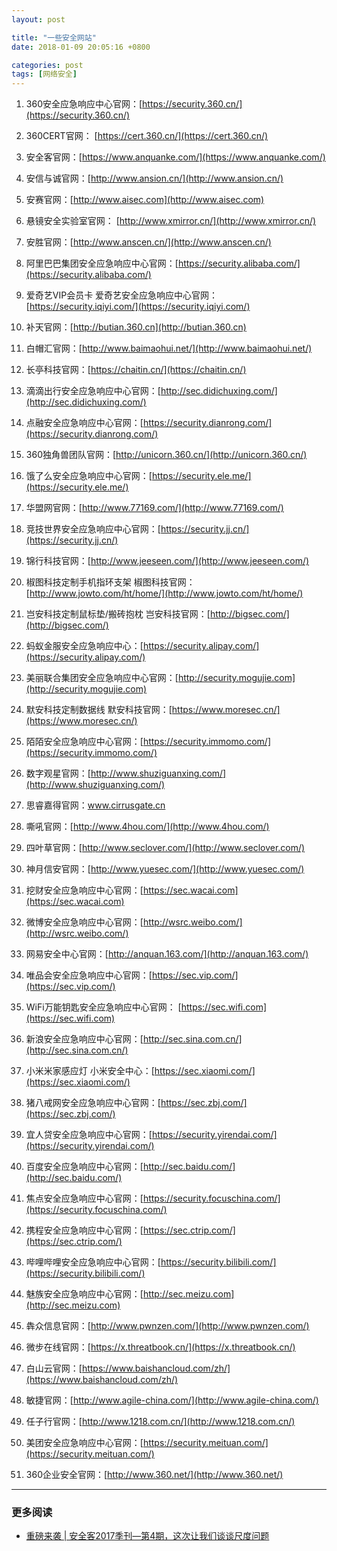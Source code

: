 ```yaml
---
layout: post

title: "一些安全网站"
date: 2018-01-09 20:05:16 +0800

categories: post
tags: [网络安全]
---
```



1. 360安全应急响应中心官网：[https://security.360.cn/](https://security.360.cn/)

2. 360CERT官网： [https://cert.360.cn/](https://cert.360.cn/)

3. 安全客官网：[https://www.anquanke.com/](https://www.anquanke.com/)

4. 安信与诚官网：[http://www.ansion.cn/](http://www.ansion.cn/)

5. 安赛官网：[http://www.aisec.com](http://www.aisec.com)

6. 悬镜安全实验室官网： [http://www.xmirror.cn/](http://www.xmirror.cn/)

7. 安胜官网：[http://www.anscen.cn/](http://www.anscen.cn/)

8. 阿里巴巴集团安全应急响应中心官网：[https://security.alibaba.com/](https://security.alibaba.com/)

9. 爱奇艺VIP会员卡 爱奇艺安全应急响应中心官网：[https://security.iqiyi.com/](https://security.iqiyi.com/)

10. 补天官网：[http://butian.360.cn](http://butian.360.cn)

11. 白帽汇官网：[http://www.baimaohui.net/](http://www.baimaohui.net/)

12. 长亭科技官网：[https://chaitin.cn/](https://chaitin.cn/)

13. 滴滴出行安全应急响应中心官网：[http://sec.didichuxing.com/](http://sec.didichuxing.com/)

14. 点融安全应急响应中心官网：[https://security.dianrong.com/](https://security.dianrong.com/)

15. 360独角兽团队官网：[http://unicorn.360.cn/](http://unicorn.360.cn/)

16. 饿了么安全应急响应中心官网：[https://security.ele.me/](https://security.ele.me/)

17. 华盟网官网：[http://www.77169.com/](http://www.77169.com/)

18. 竞技世界安全应急响应中心官网：[https://security.jj.cn/](https://security.jj.cn/)

19. 锦行科技官网：[http://www.jeeseen.com/](http://www.jeeseen.com/)

20. 椒图科技定制手机指环支架 椒图科技官网：[http://www.jowto.com/ht/home/](http://www.jowto.com/ht/home/)

21. 岂安科技定制鼠标垫/搬砖抱枕 岂安科技官网：[http://bigsec.com/](http://bigsec.com/)

22. 蚂蚁金服安全应急响应中心：[https://security.alipay.com/](https://security.alipay.com/)

23. 美丽联合集团安全应急响应中心官网：[http://security.mogujie.com](http://security.mogujie.com)

24. 默安科技定制数据线 默安科技官网：[https://www.moresec.cn/](https://www.moresec.cn/)

25. 陌陌安全应急响应中心官网：[https://security.immomo.com/](https://security.immomo.com/)

26. 数字观星官网：[http://www.shuziguanxing.com/](http://www.shuziguanxing.com/)

27. 思睿嘉得官网：www.cirrusgate.cn

28. 嘶吼官网：[http://www.4hou.com/](http://www.4hou.com/)

29. 四叶草官网：[http://www.seclover.com/](http://www.seclover.com/)

30. 神月信安官网：[http://www.yuesec.com/](http://www.yuesec.com/)

31. 挖财安全应急响应中心官网：[https://sec.wacai.com](https://sec.wacai.com)

32. 微博安全应急响应中心官网：[http://wsrc.weibo.com/](http://wsrc.weibo.com/)

33. 网易安全中心官网：[http://anquan.163.com/](http://anquan.163.com/)

34. 唯品会安全应急响应中心官网：[https://sec.vip.com/](https://sec.vip.com/)

35. WiFi万能钥匙安全应急响应中心官网： [https://sec.wifi.com](https://sec.wifi.com)

36. 新浪安全应急响应中心官网：[http://sec.sina.com.cn/](http://sec.sina.com.cn/)

37. 小米米家感应灯 小米安全中心：[https://sec.xiaomi.com/](https://sec.xiaomi.com/)

38. 猪八戒网安全应急响应中心官网：[https://sec.zbj.com/](https://sec.zbj.com/)

39. 宜人贷安全应急响应中心官网：[https://security.yirendai.com/](https://security.yirendai.com/)

40. 百度安全应急响应中心官网：[http://sec.baidu.com/](http://sec.baidu.com/)

41. 焦点安全应急响应中心官网：[https://security.focuschina.com/](https://security.focuschina.com/)

42. 携程安全应急响应中心官网：[https://sec.ctrip.com/](https://sec.ctrip.com/)

43. 哔哩哔哩安全应急响应中心官网：[https://security.bilibili.com/](https://security.bilibili.com/)

44. 魅族安全应急响应中心官网：[http://sec.meizu.com](http://sec.meizu.com)

45. 犇众信息官网：[http://www.pwnzen.com/](http://www.pwnzen.com/)

46. 微步在线官网：[https://x.threatbook.cn/](https://x.threatbook.cn/)

47. 白山云官网：[https://www.baishancloud.com/zh/](https://www.baishancloud.com/zh/)

48. 敏捷官网：[http://www.agile-china.com/](http://www.agile-china.com/)

49. 任子行官网：[http://www.1218.com.cn/](http://www.1218.com.cn/)

50. 美团安全应急响应中心官网：[https://security.meituan.com/](https://security.meituan.com/)

51. 360企业安全官网：[http://www.360.net/](http://www.360.net/)


----
### 更多阅读
- [重磅来袭 \| 安全客2017季刊—第4期，这次让我们谈谈尺度问题](https://www.anquanke.com/post/id/93020)
